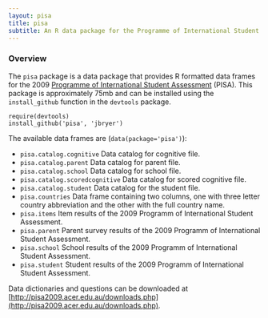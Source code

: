 ```yaml
---
layout: pisa	
title: pisa
subtitle: An R data package for the Programme of International Student Assessment (PISA)
---
```


### Overview

The `pisa` package is a data package that provides R formatted data frames for the 2009 [Programme of International Student Assessment](http://www.pisa.oecd.org) (PISA). This package is approximately 75mb and can be installed using the `install_github` function in the `devtools` package.

	require(devtools)
	install_github('pisa', 'jbryer')

The available data frames are (`data(package='pisa')`):

* `pisa.catalog.cognitive` Data catalog for cognitive file.
* `pisa.catalog.parent` Data catalog for parent file.
* `pisa.catalog.school` Data catalog for school file.
* `pisa.catalog.scoredcognitive` Data catalog for scored cognitive file.
* `pisa.catalog.student` Data catalog for the student file.
* `pisa.countries` Data frame containing two columns, one with three letter country abbreviation and the other with the full country name.
* `pisa.items` Item results of the 2009 Programm of International Student Assessment.
* `pisa.parent` Parent survey results of the 2009 Programm of International Student Assessment.
* `pisa.school` School results of the 2009 Programm of International Student Assessment.
* `pisa.student` Student results of the 2009 Programm of International Student Assessment.

Data dictionaries and questions can be downloaded at [http://pisa2009.acer.edu.au/downloads.php](http://pisa2009.acer.edu.au/downloads.php).
